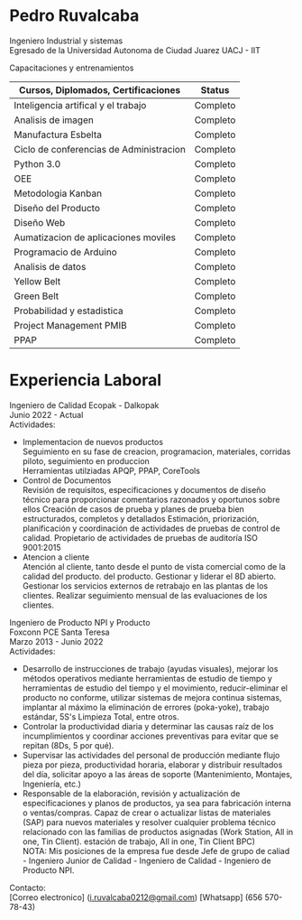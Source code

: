 # Pedro Ruvalcaba

Ingeniero Industrial y sistemas  
Egresado de la Universidad Autonoma de Ciudad Juarez UACJ - IIT

Capacitaciones y entrenamientos  


| Cursos, Diplomados, Certificaciones     |   Status     |
|-----------------------------------------|--------------|
| Inteligencia artifical y el trabajo     |  Completo    |
| Analisis de imagen                      |  Completo    |
| Manufactura Esbelta                     |  Completo    |
| Ciclo de conferencias de Administracion |  Completo    |
| Python 3.0                              |  Completo    |
| OEE                                     |  Completo    |
| Metodologia Kanban                      |  Completo    |
| Diseño del Producto                     |  Completo    |
| Diseño Web                              |  Completo    |
| Aumatizacion de aplicaciones moviles    |  Completo    |
| Programacio de Arduino                  |  Completo    |
| Analisis de datos                       |  Completo    |
| Yellow Belt                             |  Completo    |
| Green Belt                              |  Completo    |
| Probabilidad y estadistica              |  Completo    |
| Project Management PMIB                 |  Completo    |
| PPAP                                    |  Completo    |



# Experiencia Laboral
Ingeniero de Calidad
Ecopak - Dalkopak  
Junio 2022 - Actual   
Actividades:  
* Implementacion de nuevos productos  
Seguimiento en su fase de creacion, programacion, materiales, corridas piloto, seguimiento en produccion  
Herramientas utilziadas APQP, PPAP, CoreTools  
* Control de Documentos  
Revisión de requisitos, especificaciones y documentos de diseño técnico para
proporcionar comentarios razonados y oportunos sobre ellos Creación de casos de prueba y planes de prueba bien estructurados, completos y detallados
Estimación, priorización, planificación y coordinación de actividades de pruebas de control de calidad.
Propietario de actividades de pruebas de auditoría ISO 9001:2015
* Atencion a cliente  
Atención al cliente, tanto desde el punto de vista comercial como de la calidad del producto.
del producto. Gestionar y liderar el 8D abierto. Gestionar los servicios externos de retrabajo en las plantas de los clientes. Realizar
seguimiento mensual de las evaluaciones de los clientes.  
  
Ingeniero de Producto NPI y Producto  
Foxconn PCE Santa Teresa  
Marzo 2013 - Junio 2022  
Actividades:  
* Desarrollo de instrucciones de trabajo (ayudas visuales), mejorar los métodos operativos mediante herramientas de estudio de tiempo y
herramientas de estudio del tiempo y el movimiento, reducir-eliminar el producto no conforme, utilizar sistemas de mejora continua
sistemas, implantar al máximo la eliminación de errores (poka-yoke), trabajo estándar,
5S's Limpieza Total, entre otros.
* Controlar la productividad diaria y determinar las causas raíz de los incumplimientos y coordinar
acciones preventivas para evitar que se repitan (8Ds, 5 por qué).
* Supervisar las actividades del personal de producción mediante flujo pieza por pieza, productividad horaria,
elaborar y distribuir resultados del día, solicitar apoyo a las áreas de soporte (Mantenimiento,
Montajes, Ingeniería, etc.)
* Responsable de la elaboración, revisión y actualización de especificaciones y planos de productos, ya sea para
fabricación interna o ventas/compras. Capaz de crear o actualizar listas de materiales (SAP) para nuevos
materiales y resolver cualquier problema técnico relacionado con las familias de productos asignadas (Work Station, All in one, Tin Client).
estación de trabajo, All in one, Tin Client BPC)  
NOTA: Mis posiciones de la empresa fue desde  Jefe de grupo de caliad - Ingeniero Junior de Calidad - Ingeniero de Calidad - Ingeniero de Producto NPI.  


Contacto:  
[Correo electronico] (i.ruvalcaba0212@gmail.com)
[Whatsapp] (656 570-78-43)




